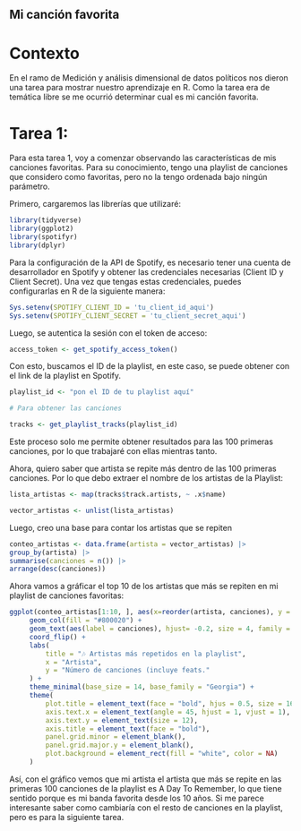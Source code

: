 
## Mi canción favorita

# Contexto

En el ramo de Medición y análisis dimensional de datos políticos nos dieron una tarea para mostrar nuestro aprendizaje en R. Como la tarea era de temática libre se me ocurrió determinar cual es mi canción favorita.

# Tarea 1:

Para esta tarea 1, voy a comenzar observando las características de mis canciones favoritas. Para su conocimiento, tengo una playlist de canciones que considero como favoritas, pero no la tengo ordenada bajo ningún parámetro. 

Primero, cargaremos las librerías que utilizaré:


```R
library(tidyverse)
library(ggplot2)
library(spotifyr)
library(dplyr)

```
Para la configuración de la API de Spotify, es necesario tener una cuenta de desarrollador en Spotify y obtener las credenciales necesarias (Client ID y Client Secret). Una vez que tengas estas credenciales, puedes configurarlas en R de la siguiente manera:

```R
Sys.setenv(SPOTIFY_CLIENT_ID = 'tu_client_id_aqui')
Sys.setenv(SPOTIFY_CLIENT_SECRET = 'tu_client_secret_aqui')
```
Luego, se autentica la sesión con el token de acceso:

```R
access_token <- get_spotify_access_token()
```

Con esto, buscamos el ID de la playlist, en este caso, se puede obtener con el link de la playlist en Spotify. 

```R
playlist_id <- "pon el ID de tu playlist aquí"

# Para obtener las canciones

tracks <- get_playlist_tracks(playlist_id)
```

Este proceso solo me permite obtener resultados para las 100 primeras canciones, por lo que trabajaré con ellas mientras tanto.

Ahora, quiero saber que artista se repite más dentro de las 100 primeras canciones. Por lo que debo extraer el nombre de los artistas de la Playlist:

```R
lista_artistas <- map(tracks$track.artists, ~ .x$name)

vector_artistas <- unlist(lista_artistas)
```

Luego, creo una base para contar los artistas que se repiten

```R
conteo_artistas <- data.frame(artista = vector_artistas) |> 
group_by(artista) |> 
summarise(canciones = n()) |> 
arrange(desc(canciones))
```

Ahora vamos a gráficar el top 10 de los artistas que más se repiten en mi playlist de canciones favoritas:

```R
ggplot(conteo_artistas[1:10, ], aes(x=reorder(artista, canciones), y = canciones))+
     geom_col(fill = "#800020") +
     geom_text(aes(label = canciones), hjust= -0.2, size = 4, family = "Georgia") + 
     coord_flip() + 
     labs(
         title = "🎶 Artistas más repetidos en la playlist",
         x = "Artista",
         y = "Número de canciones (incluye feats."
     ) + 
     theme_minimal(base_size = 14, base_family = "Georgia") + 
     theme(
         plot.title = element_text(face = "bold", hjus = 0.5, size = 16),
         axis.text.x = element_text(angle = 45, hjust = 1, vjust = 1),
         axis.text.y = element_text(size = 12),
         axis.title = element_text(face = "bold"),
         panel.grid.minor = element_blank(),
         panel.grid.major.y = element_blank(),
         plot.background = element_rect(fill = "white", color = NA)
     )
```

Así, con el gráfico vemos que mi artista el artista que más se repite en las primeras 100 canciones de la playlist es A Day To Remember, lo que tiene sentido porque es mi banda favorita desde los 10 años. Si me parece interesante saber como cambiaría con el resto de canciones en la playlist, pero es para la siguiente tarea.
